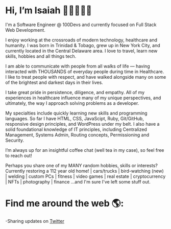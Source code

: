 # Hi, I’m Isaiah 👋🏼🧑🏽‍💻

I'm a Software Engineer @ 100Devs and currently focused on Full Stack Web Development.

I enjoy working at the crossroads of modern technology, healthcare and humanity. I was born in Trinidad & Tobago, grew up in New York City, and currently located in the Central Delaware area. I love to travel, learn new skills, hobbies and all things tech.

I am able to communicate with people from all walks of life — having interacted with THOUSANDS of everyday people during time in Healthcare. I like to treat people with respect, and have walked alongside many on some of the brightest and darkest days in their lives.

I take great pride in persistence, diligence, and empathy. All of my experiences in healthcare influence many of my unique perspectives, and ultimately, the way I approach solving problems as a developer.

My specialties include quickly learning new skills and programming languages. So far I have HTML, CSS, JavaScipt, Ruby, Git/GitHub,  responsive design principles, and WordPress under my belt. I also have a solid foundational knowledge of IT principles, including Centralized Management, Systems Admin, Routing concepts, Permissioning and Security.

I’m always up for an insightful coffee chat (well tea in my case), so feel free to reach out!

Perhaps you share one of my MANY random hobbies, skills or interests? 
Currently restoring a 112 year old home! | cars/trucks | bird-watching (new) | welding | custom PCs | fitness | video games | real estate | cryptocurrency | NFTs | photography | finance ...and I'm sure I've left some stuff out.

# Find me around the web 🌎: 
-Sharing updates on <a href="https://twitter.com/iSimonDev">Twitter</a>

<!---
IsaiahSimon/IsaiahSimon is a ✨ special ✨ repository because its `README.md` (this file) appears on your GitHub profile.
You can click the Preview link to take a look at your changes.
--->
